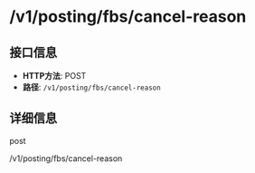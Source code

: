 # /v1/posting/fbs/cancel-reason

## 接口信息

- **HTTP方法**: POST
- **路径**: `/v1/posting/fbs/cancel-reason`

## 详细信息

post

/v1/posting/fbs/cancel-reason
